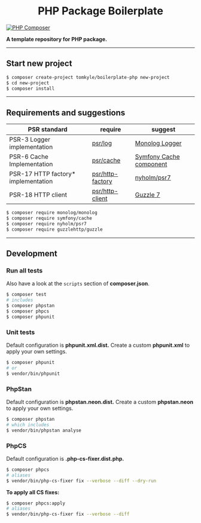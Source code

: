 <h1 align="center">PHP Package Boilerplate</h1>

[![PHP Composer](https://github.com/tomkyle/boilerplate-php/actions/workflows/php.yml/badge.svg)](https://github.com/tomkyle/boilerplate-php/actions/workflows/php.yml)

**A template repository for PHP package.**

---

## Start new project

```bash
$ composer create-project tomkyle/boilerplate-php new-project  
$ cd new-project
$ composer install
```



---

## Requirements and suggestions

| PSR standard                        | require                                                      | suggest                                                      |
| ----------------------------------- | ------------------------------------------------------------ | ------------------------------------------------------------ |
| PSR-3 Logger implementation         | [psr/log](https://packagist.org/packages/psr/log)            | [Monolog Logger](https://github.com/Seldaek/monolog)         |
| PSR-6 Cache Implementation          | [psr/cache](https://packagist.org/packages/psr/cache)        | [Symfony Cache component](https://symfony.com/components/Cache) |
| PSR-17 HTTP factory* implementation | [psr/http-factory](https://packagist.org/packages/psr/http-factory) | [nyholm/psr7](nyholm/psr7)                                   |
| PSR-18 HTTP client                  | [psr/http-client](https://packagist.org/packages/psr/http-client) | [Guzzle 7](https://packagist.org/packages/guzzlehttp/guzzle) |


```bash
$ composer require monolog/monolog
$ composer require symfony/cache
$ composer require nyholm/psr7
$ composer require guzzlehttp/guzzle
```



---

## Development

### Run all tests

Also have a look at the `scripts` section of **composer.json**.

```bash
$ composer test
# includes
$ composer phpstan
$ composer phpcs
$ composer phpunit
```

### Unit tests

Default configuration is **phpunit.xml.dist.** Create a custom **phpunit.xml** to apply your own settings.

```bash
$ composer phpunit
# or
$ vendor/bin/phpunit
```

### PhpStan

Default configuration is **phpstan.neon.dist.** Create a custom **phpstan.neon** to apply your own settings.

```bash
$ composer phpstan
# which includes
$ vendor/bin/phpstan analyse
```

### PhpCS

Default configuration is **.php-cs-fixer.dist.php.**

```bash
$ composer phpcs
# aliases
$ vendor/bin/php-cs-fixer fix --verbose --diff --dry-run
```

**To apply all CS fixes:**

```bash
$ composer phpcs:apply
# aliases 
$ vendor/bin/php-cs-fixer fix --verbose --diff
```





